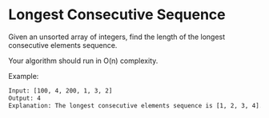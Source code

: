 # Longest Consecutive Sequence

Given an unsorted array of integers, find the length of the longest consecutive elements sequence.

Your algorithm should run in O(n) complexity.

Example:

```bash
Input: [100, 4, 200, 1, 3, 2]
Output: 4
Explanation: The longest consecutive elements sequence is [1, 2, 3, 4]. Therefore its length is 4.
```

